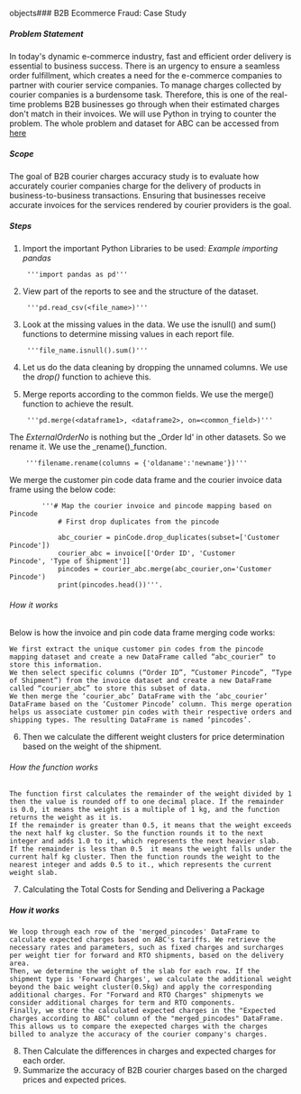 objects### B2B Ecommerce Fraud: Case Study

##### Problem Statement

In today's dynamic e-commerce industry, fast and efficient order delivery is essential to business success. There is an urgency  to ensure a seamless order fulfillment, which creates a need for the e-commerce companies to partner with courier service companies. To manage charges collected by courier companies is a burdensome task. Therefore, this is one of the real-time problems B2B businesses go through when their estimated charges don't match in their invoices. We will use Python in trying to counter the problem.
The whole problem and dataset for ABC can be accessed from [here](https://statso.io/b2b-ecommerce-fraud-case-study/#google_vignette)

##### Scope
The goal of B2B courier charges accuracy study is to evaluate how accurately courier companies charge for the delivery of products in business-to-business transactions. Ensuring that businesses receive accurate invoices for the services rendered by courier providers is the goal.

##### Steps
1. Import the important Python Libraries to be used:
    _Example importing pandas_
        
        '''import pandas as pd'''
2. View part of the reports to see and  the structure of the dataset.
        
        '''pd.read_csv(<file_name>)'''
3. Look at the missing values in the data. We use the isnull() and sum() functions to determine missing values in each report file.
        
        '''file_name.isnull().sum()'''
4. Let us do the data cleaning by dropping the unnamed columns. We use the _drop()_ function to achieve this.
5. Merge reports according to the common fields. We use the merge() function to achieve the result.

        '''pd.merge(<dataframe1>, <dataframe2>, on=<common_field>)'''
        
The _ExternalOrderNo_ is nothing but the _Order Id' in other datasets. So we rename it. We use the _rename()_function.

        '''filename.rename(columns = {'oldaname':'newname'})'''

We merge the customer pin code data frame and the courier invoice data frame using the below code:

            '''# Map the courier invoice and pincode mapping based on Pincode
                # First drop duplicates from the pincode

                abc_courier = pinCode.drop_duplicates(subset=['Customer Pincode'])
                courier_abc = invoice[['Order ID', 'Customer        Pincode', 'Type of Shipment']]
                pincodes = courier_abc.merge(abc_courier,on='Customer Pincode')
                print(pincodes.head())'''.

###### How it works
        
Below is how the invoice and pin code data frame merging code works:

    We first extract the unique customer pin codes from the pincode mapping dataset and create a new DataFrame called “abc_courier” to store this information.
    We then select specific columns (“Order ID”, “Customer Pincode”, “Type of Shipment”) from the invoice dataset and create a new DataFrame called “courier_abc” to store this subset of data.
    We then merge the ‘courier_abc’ DataFrame with the ‘abc_courier’ DataFrame based on the ‘Customer Pincode’ column. This merge operation helps us associate customer pin codes with their respective orders and shipping types. The resulting DataFrame is named ‘pincodes’.

6. Then we calculate the different weight clusters for price determination based on the weight of the shipment.
###### How the function works

    The function first calculates the remainder of the weight divided by 1 then the value is rounded off to one decimal place. If the remainder is 0.0, it means the weight is a multiple of 1 kg, and the function returns the weight as it is.
    If the remainder is greater than 0.5, it means that the weight exceeds the next half kg cluster. So the function rounds it to the next integer and adds 1.0 to it, which represents the next heavier slab.
    If the remainder is less than 0.5  it means the weight falls under the current half kg cluster. Then the function rounds the weight to the nearest integer and adds 0.5 to it., which represents the current weight slab.

7. Calculating the Total Costs for Sending and Delivering a Package
##### How it works
    We loop through each row of the 'merged_pincodes' DataFrame to calculate expected charges based on ABC's tariffs. We retrieve the necessary rates and parameters, such as fixed charges and surcharges per weight tier for forward and RTO shipments, based on the delivery area.
    Then, we determine the weight of the slab for each row. If the shipment type is 'Forward Charges', we calculate the additional weight beyond the baic weight cluster(0.5kg) and apply the corresponding additional charges. For "Forward and RTO Charges" shipmenyts we consider additional charges for term and RTO components.
    Finally, we store the calculated expected charges in the "Expected charges according to ABC" column of the "merged_pincodes" DataFrame. This allows us to compare the exepected charges with the charges billed to analyze the accuracy of the courier company's charges.


8. Then Calculate the differences in charges and expected charges for each order.
9. Summarize the accuracy of B2B courier charges based on the charged prices and expected prices.